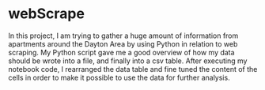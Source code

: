 # webScrape
In this project, I am trying to gather a huge amount of information from apartments around the Dayton Area by using Python in relation to web scraping.
My Python script gave me a good overview of how my data should be wrote into a file, and finally into a csv table.
After executing my notebook code, I rearranged the data table and fine tuned the content of the cells in order to make it possible to use the data for further analysis.
